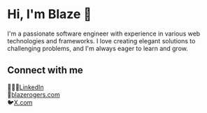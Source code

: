 # Hi, I'm Blaze 👋

I'm a passionate software engineer with experience in various web technologies and frameworks. I love creating elegant solutions to challenging problems, and I'm always eager to learn and grow.

## Connect with me

👨🏼‍💼[LinkedIn](https://www.linkedin.com/in/blaze-rogers/)  
🏡[blazerogers.com](httpsL//www.blazerogers.com)  
🐦[X.com](https://www.twitter.com/blazecolby)  


